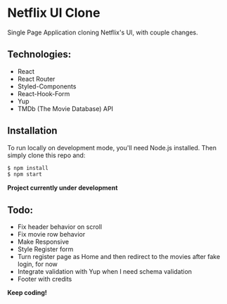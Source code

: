 # Netflix UI Clone

Single Page Application cloning Netflix's UI, with couple changes.

## Technologies:

- React
- React Router
- Styled-Components
- React-Hook-Form
- Yup
- TMDb (The Movie Database) API

## Installation

To run locally on development mode, you'll need Node.js installed. Then simply clone this repo and:

```sh
$ npm install
$ npm start
```

**Project currently under development**

## Todo:

- Fix header behavior on scroll
- Fix movie row behavior
- Make Responsive
- Style Register form
- Turn register page as Home and then redirect to the movies after fake login, for now
- Integrate validation with Yup when I need schema validation
- Footer with credits

**Keep coding!**
